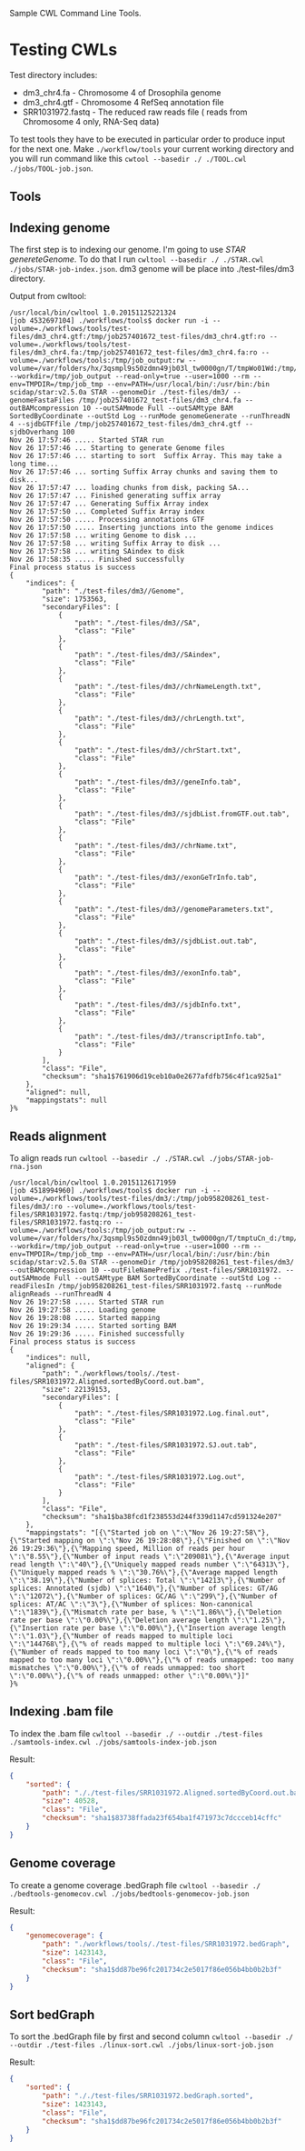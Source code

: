 Sample CWL Command Line Tools.

# Testing CWLs

Test directory includes:
* dm3_chr4.fa - Chromosome 4 of Drosophila genome
* dm3_chr4.gtf - Chromosome 4 RefSeq annotation file
* SRR1031972.fastq - The reduced raw reads file ( reads from Chromosome 4 only, RNA-Seq data)

To test tools they have to be executed in particular order to produce input for the next one. Make ```./workflow/tools``` your current working directory 
and you will run command like this ```cwtool --basedir ./ ./TOOL.cwl ./jobs/TOOL-job.json```.

## Tools

Indexing genome
---------------

The first step is to indexing our genome. I'm going to use *STAR genereteGenome*. To do that 
I run ```cwltool --basedir ./ ./STAR.cwl ./jobs/STAR-job-index.json```. dm3 genome will be place into ./test-files/dm3 directory.

Output from cwltool:

```
/usr/local/bin/cwltool 1.0.20151125221324
[job 4532697104] ./workflows/tools$ docker run -i --volume=./workflows/tools/test-files/dm3_chr4.gtf:/tmp/job257401672_test-files/dm3_chr4.gtf:ro --volume=./workflows/tools/test-files/dm3_chr4.fa:/tmp/job257401672_test-files/dm3_chr4.fa:ro --volume=./workflows/tools:/tmp/job_output:rw --volume=/var/folders/hx/3qsmpl9s50zdmn49jb03l_tw0000gn/T/tmpWo01Wd:/tmp/job_tmp:rw --workdir=/tmp/job_output --read-only=true --user=1000 --rm --env=TMPDIR=/tmp/job_tmp --env=PATH=/usr/local/bin/:/usr/bin:/bin scidap/star:v2.5.0a STAR --genomeDir ./test-files/dm3/ --genomeFastaFiles /tmp/job257401672_test-files/dm3_chr4.fa --outBAMcompression 10 --outSAMmode Full --outSAMtype BAM SortedByCoordinate --outStd Log --runMode genomeGenerate --runThreadN 4 --sjdbGTFfile /tmp/job257401672_test-files/dm3_chr4.gtf --sjdbOverhang 100
Nov 26 17:57:46 ..... Started STAR run
Nov 26 17:57:46 ... Starting to generate Genome files
Nov 26 17:57:46 ... starting to sort  Suffix Array. This may take a long time...
Nov 26 17:57:46 ... sorting Suffix Array chunks and saving them to disk...
Nov 26 17:57:47 ... loading chunks from disk, packing SA...
Nov 26 17:57:47 ... Finished generating suffix array
Nov 26 17:57:47 ... Generating Suffix Array index
Nov 26 17:57:50 ... Completed Suffix Array index
Nov 26 17:57:50 ..... Processing annotations GTF
Nov 26 17:57:50 ..... Inserting junctions into the genome indices
Nov 26 17:57:58 ... writing Genome to disk ...
Nov 26 17:57:58 ... writing Suffix Array to disk ...
Nov 26 17:57:58 ... writing SAindex to disk
Nov 26 17:58:35 ..... Finished successfully
Final process status is success
{
    "indices": {
        "path": "./test-files/dm3//Genome",
        "size": 1753563,
        "secondaryFiles": [
            {
                "path": "./test-files/dm3//SA",
                "class": "File"
            },
            {
                "path": "./test-files/dm3//SAindex",
                "class": "File"
            },
            {
                "path": "./test-files/dm3//chrNameLength.txt",
                "class": "File"
            },
            {
                "path": "./test-files/dm3//chrLength.txt",
                "class": "File"
            },
            {
                "path": "./test-files/dm3//chrStart.txt",
                "class": "File"
            },
            {
                "path": "./test-files/dm3//geneInfo.tab",
                "class": "File"
            },
            {
                "path": "./test-files/dm3//sjdbList.fromGTF.out.tab",
                "class": "File"
            },
            {
                "path": "./test-files/dm3//chrName.txt",
                "class": "File"
            },
            {
                "path": "./test-files/dm3//exonGeTrInfo.tab",
                "class": "File"
            },
            {
                "path": "./test-files/dm3//genomeParameters.txt",
                "class": "File"
            },
            {
                "path": "./test-files/dm3//sjdbList.out.tab",
                "class": "File"
            },
            {
                "path": "./test-files/dm3//exonInfo.tab",
                "class": "File"
            },
            {
                "path": "./test-files/dm3//sjdbInfo.txt",
                "class": "File"
            },
            {
                "path": "./test-files/dm3//transcriptInfo.tab",
                "class": "File"
            }
        ],
        "class": "File",
        "checksum": "sha1$761906d19ceb10a0e2677afdfb756c4f1ca925a1"
    },
    "aligned": null,
    "mappingstats": null
}%
```

Reads alignment
---------------

To align reads run ```cwltool --basedir ./ ./STAR.cwl ./jobs/STAR-job-rna.json```

```
/usr/local/bin/cwltool 1.0.20151126171959
[job 4518994960] ./workflows/tools$ docker run -i --volume=./workflows/tools/test-files/dm3/:/tmp/job958208261_test-files/dm3/:ro --volume=./workflows/tools/test-files/SRR1031972.fastq:/tmp/job958208261_test-files/SRR1031972.fastq:ro --volume=./workflows/tools:/tmp/job_output:rw --volume=/var/folders/hx/3qsmpl9s50zdmn49jb03l_tw0000gn/T/tmptuCn_d:/tmp/job_tmp:rw --workdir=/tmp/job_output --read-only=true --user=1000 --rm --env=TMPDIR=/tmp/job_tmp --env=PATH=/usr/local/bin/:/usr/bin:/bin scidap/star:v2.5.0a STAR --genomeDir /tmp/job958208261_test-files/dm3/ --outBAMcompression 10 --outFileNamePrefix ./test-files/SRR1031972. --outSAMmode Full --outSAMtype BAM SortedByCoordinate --outStd Log --readFilesIn /tmp/job958208261_test-files/SRR1031972.fastq --runMode alignReads --runThreadN 4
Nov 26 19:27:58 ..... Started STAR run
Nov 26 19:27:58 ..... Loading genome
Nov 26 19:28:08 ..... Started mapping
Nov 26 19:29:34 ..... Started sorting BAM
Nov 26 19:29:36 ..... Finished successfully
Final process status is success
{
    "indices": null, 
    "aligned": {
        "path": "./workflows/tools/./test-files/SRR1031972.Aligned.sortedByCoord.out.bam", 
        "size": 22139153, 
        "secondaryFiles": [
            {
                "path": "./test-files/SRR1031972.Log.final.out", 
                "class": "File"
            }, 
            {
                "path": "./test-files/SRR1031972.SJ.out.tab", 
                "class": "File"
            }, 
            {
                "path": "./test-files/SRR1031972.Log.out", 
                "class": "File"
            }
        ], 
        "class": "File", 
        "checksum": "sha1$ba38fcd1f238553d244f339d1147cd591324e207"
    }, 
    "mappingstats": "[{\"Started job on \":\"Nov 26 19:27:58\"},{\"Started mapping on \":\"Nov 26 19:28:08\"},{\"Finished on \":\"Nov 26 19:29:36\"},{\"Mapping speed, Million of reads per hour \":\"8.55\"},{\"Number of input reads \":\"209081\"},{\"Average input read length \":\"40\"},{\"Uniquely mapped reads number \":\"64313\"},{\"Uniquely mapped reads % \":\"30.76%\"},{\"Average mapped length \":\"38.19\"},{\"Number of splices: Total \":\"14213\"},{\"Number of splices: Annotated (sjdb) \":\"1640\"},{\"Number of splices: GT/AG \":\"12072\"},{\"Number of splices: GC/AG \":\"299\"},{\"Number of splices: AT/AC \":\"3\"},{\"Number of splices: Non-canonical \":\"1839\"},{\"Mismatch rate per base, % \":\"1.86%\"},{\"Deletion rate per base \":\"0.00%\"},{\"Deletion average length \":\"1.25\"},{\"Insertion rate per base \":\"0.00%\"},{\"Insertion average length \":\"1.03\"},{\"Number of reads mapped to multiple loci \":\"144768\"},{\"% of reads mapped to multiple loci \":\"69.24%\"},{\"Number of reads mapped to too many loci \":\"0\"},{\"% of reads mapped to too many loci \":\"0.00%\"},{\"% of reads unmapped: too many mismatches \":\"0.00%\"},{\"% of reads unmapped: too short \":\"0.00%\"},{\"% of reads unmapped: other \":\"0.00%\"}]"
}%                               
```

Indexing .bam file
------------------

To index the .bam file ```cwltool --basedir ./ --outdir ./test-files ./samtools-index.cwl ./jobs/samtools-index-job.json```

Result:
```json
{
    "sorted": {
        "path": "././test-files/SRR1031972.Aligned.sortedByCoord.out.bam.bai", 
        "size": 40528, 
        "class": "File", 
        "checksum": "sha1$83738ffada23f654ba1f471973c7dccceb14cffc"
    }
}
```

Genome coverage
---------------

To create a genome coverage .bedGraph file ```cwltool --basedir ./ ./bedtools-genomecov.cwl ./jobs/bedtools-genomecov-job.json```

Result:
```json
{
    "genomecoverage": {
        "path": "./workflows/tools/./test-files/SRR1031972.bedGraph", 
        "size": 1423143, 
        "class": "File", 
        "checksum": "sha1$dd87be96fc201734c2e5017f86e056b4bb0b2b3f"
    }
}      
```

Sort bedGraph
-------------

To sort the .bedGraph file  by first and second column ```cwltool --basedir ./  --outdir ./test-files ./linux-sort.cwl ./jobs/linux-sort-job.json```

Result:
```json
{
    "sorted": {
        "path": "././test-files/SRR1031972.bedGraph.sorted", 
        "size": 1423143, 
        "class": "File", 
        "checksum": "sha1$dd87be96fc201734c2e5017f86e056b4bb0b2b3f"
    }
}
```
